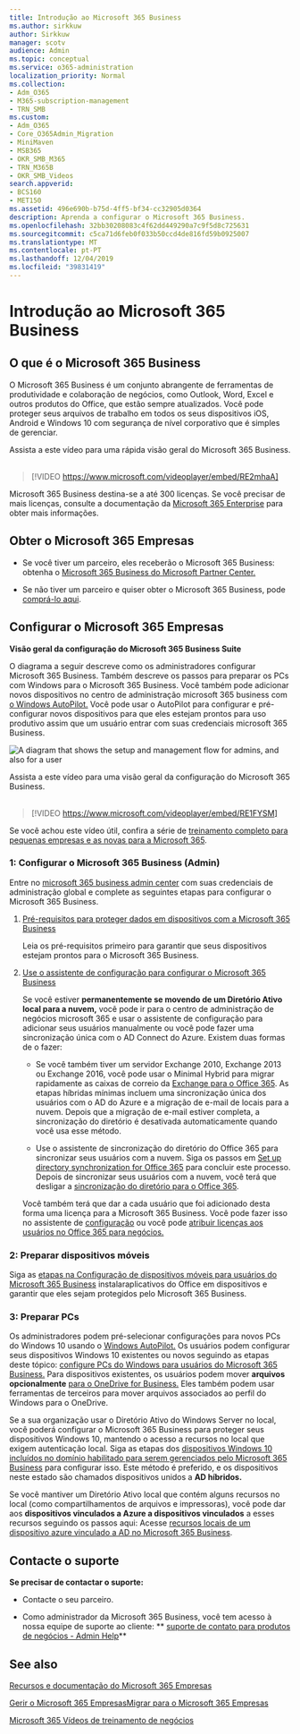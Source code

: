 ```yaml
---
title: Introdução ao Microsoft 365 Business
ms.author: sirkkuw
author: Sirkkuw
manager: scotv
audience: Admin
ms.topic: conceptual
ms.service: o365-administration
localization_priority: Normal
ms.collection:
- Adm_O365
- M365-subscription-management
- TRN_SMB
ms.custom:
- Adm_O365
- Core_O365Admin_Migration
- MiniMaven
- MSB365
- OKR_SMB_M365
- TRN_M365B
- OKR_SMB_Videos
search.appverid:
- BCS160
- MET150
ms.assetid: 496e690b-b75d-4ff5-bf34-cc32905d0364
description: Aprenda a configurar o Microsoft 365 Business.
ms.openlocfilehash: 32bb30208083c4f62dd449290a7c9f5d8c725631
ms.sourcegitcommit: c5ca71d6feb0f033b50ccd4de816fd59b0925007
ms.translationtype: MT
ms.contentlocale: pt-PT
ms.lasthandoff: 12/04/2019
ms.locfileid: "39831419"
---
```

# <a name="get-started-with-microsoft-365-business"></a>Introdução ao Microsoft 365 Business

## <a name="what-is-microsoft-365-business"></a>O que é o Microsoft 365 Business

O Microsoft 365 Business é um conjunto abrangente de ferramentas de produtividade e colaboração de negócios, como Outlook, Word, Excel e outros produtos do Office, que estão sempre atualizados. Você pode proteger seus arquivos de trabalho em todos os seus dispositivos iOS, Android e Windows 10 com segurança de nível corporativo que é simples de gerenciar.

Assista a este vídeo para uma rápida visão geral do Microsoft 365 Business.<br><br>

> [!VIDEO https://www.microsoft.com/videoplayer/embed/RE2mhaA] 
  
Microsoft 365 Business destina-se a até 300 licenças. Se você precisar de mais licenças, consulte a documentação da [Microsoft 365 Enterprise](https://go.microsoft.com/fwlink/p/?linkid=860986) para obter mais informações. 
  
## <a name="get-microsoft-365-business"></a>Obter o Microsoft 365 Empresas

- Se você tiver um parceiro, eles receberão o Microsoft 365 Business: obtenha o [Microsoft 365 Business do Microsoft Partner Center.](get-microsoft-365-business.md)
    
- Se não tiver um parceiro e quiser obter o Microsoft 365 Business, pode [comprá-lo aqui](https://www.microsoft.com/microsoft-365/business).
    
## <a name="set-up-microsoft-365-business"></a>Configurar o Microsoft 365 Empresas

 **Visão geral da configuração do Microsoft 365 Business Suite**
  
O diagrama a seguir descreve como os administradores configurar Microsoft 365 Business. Também descreve os passos para preparar os PCs com Windows para o Microsoft 365 Business. Você também pode adicionar novos dispositivos no centro de administração microsoft 365 business com [o Windows AutoPilot.](add-autopilot-devices-and-profile.md) Você pode usar o AutoPilot para configurar e pré-configurar novos dispositivos para que eles estejam prontos para uso produtivo assim que um usuário entrar com suas credenciais microsoft 365 Business.
  
![A diagram that shows the setup and management flow for admins, and also for a user](media/249f81fc-7e79-44c7-8425-3a0b7b651c3b.png)

Assista a este vídeo para uma visão geral da configuração do Microsoft 365 Business.<br><br>

> [!VIDEO https://www.microsoft.com/videoplayer/embed/RE1FYSM] 

Se você achou este vídeo útil, confira a série de [treinamento completo para pequenas empresas e as novas para a Microsoft 365](https://support.office.com/article/6ab4bbcd-79cf-4000-a0bd-d42ce4d12816).

  
### <a name="1-set-up-microsoft-365-business-admin"></a>1: Configurar o Microsoft 365 Business (Admin)

Entre no [microsoft 365 business admin center](https://portal.office.com/adminportal/home) com suas credenciais de administração global e complete as seguintes etapas para configurar o Microsoft 365 Business. 
  
1. [Pré-requisitos para proteger dados em dispositivos com a Microsoft 365 Business](pre-requisites-for-data-protection.md)
    
    Leia os pré-requisitos primeiro para garantir que seus dispositivos estejam prontos para o Microsoft 365 Business.
    
2. [Use o assistente de configuração para configurar o Microsoft 365 Business](set-up.md)
    
    Se você estiver **permanentemente se movendo de um Diretório Ativo local para a nuvem,** você pode ir para o centro de administração de negócios microsoft 365 e usar o assistente de configuração para adicionar seus usuários manualmente ou você pode fazer uma sincronização única com o AD Connect do Azure. Existem duas formas de o fazer: 
    
    - Se você também tiver um servidor Exchange 2010, Exchange 2013 ou Exchange 2016, você pode usar o Minimal Hybrid para migrar rapidamente as caixas de correio da [Exchange para o Office 365](https://support.office.com/article/fdecceed-0702-4af3-85be-f2a0013937ef). As etapas híbridas mínimas incluem uma sincronização única dos usuários com o AD do Azure e a migração de e-mail de locais para a nuvem. Depois que a migração de e-mail estiver completa, a sincronização do diretório é desativada automaticamente quando você usa esse método.
    
    - Use o assistente de sincronização do diretório do Office 365 para sincronizar seus usuários com a nuvem. Siga os passos em [Set up directory synchronization for Office 365](https://support.office.com/article/1b3b5318-6977-42ed-b5c7-96fa74b08846) para concluir este processo. Depois de sincronizar seus usuários com a nuvem, você terá que desligar a [sincronização do diretório para o Office 365](https://support.office.com/article/ee5f861e-bd48-4267-83d1-a4ead4b4a00d).
    
    Você também terá que dar a cada usuário que foi adicionado desta forma uma licença para a Microsoft 365 Business. Você pode fazer isso no assistente de [configuração](set-up.md) ou você pode [atribuir licenças aos usuários no Office 365 para negócios.](https://support.office.com/article/997596B5-4173-4627-B915-36ABAC6786DC)
    
### <a name="2-prepare-mobile-devices"></a>2: Preparar dispositivos móveis

Siga as [etapas na Configuração de dispositivos móveis para usuários do Microsoft 365 Business](set-up-mobile-devices.md) instalaraplicativos do Office em dispositivos e garantir que eles sejam protegidos pelo Microsoft 365 Business. 
  
### <a name="3-prepare-pcs"></a>3: Preparar PCs

Os administradores podem pré-selecionar configurações para novos PCs do Windows 10 usando o [Windows AutoPilot.](add-autopilot-devices-and-profile.md) Os usuários podem configurar seus dispositivos Windows 10 existentes ou novos seguindo as etapas deste tópico: [configure PCs do Windows para usuários do Microsoft 365 Business.](set-up-windows-devices.md) Para dispositivos existentes, os usuários podem mover **arquivos opcionalmente** [para o OneDrive for Business.](move-files-to-onedrive.md) Eles também podem usar ferramentas de terceiros para mover arquivos associados ao perfil do Windows para o OneDrive.
  
Se a sua organização usar o Diretório Ativo do Windows Server no local, você poderá configurar o Microsoft 365 Business para proteger seus dispositivos Windows 10, mantendo o acesso a recursos no local que exigem autenticação local. Siga as etapas dos [dispositivos Windows 10 incluídos no domínio habilitado para serem gerenciados pelo Microsoft 365 Business](manage-windows-devices.md) para configurar isso. Este método é preferido, e os dispositivos neste estado são chamados dispositivos unidos a **AD híbridos.** 
  
Se você mantiver um Diretório Ativo local que contém alguns recursos no local (como compartilhamentos de arquivos e impressoras), você pode dar aos **dispositivos vinculados a Azure a dispositivos vinculados** a esses recursos seguindo os passos aqui: Acesse [recursos locais de um dispositivo azure vinculado a AD no Microsoft 365 Business](access-resources.md).
  
  
## <a name="contact-support"></a>Contacte o suporte

 **Se precisar de contactar o suporte:**
  
- Contacte o seu parceiro.
    
- Como administrador da Microsoft 365 Business, você tem acesso à nossa equipe de suporte ao cliente: ** [suporte de contato para produtos de negócios - Admin Help](https://support.office.com/article/32a17ca7-6fa0-4870-8a8d-e25ba4ccfd4b)**
    
## <a name="see-also"></a>See also

[Recursos e documentação do Microsoft 365 Empresas](https://go.microsoft.com/fwlink/p/?linkid=853701)
  
[Gerir o Microsoft 365 Empresas](manage.md)[Migrar para o Microsoft 365 Empresas](migrate-to-microsoft-365-business.md)

[Microsoft 365 Vídeos de treinamento de negócios](https://support.office.com/article/6ab4bbcd-79cf-4000-a0bd-d42ce4d12816) 
